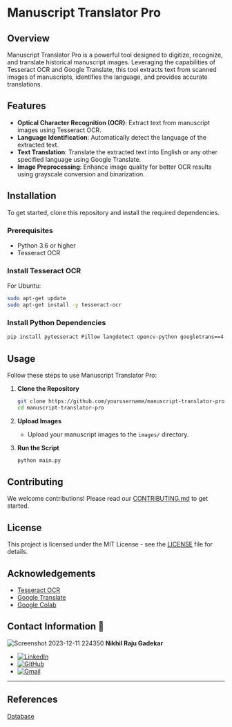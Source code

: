 # Manuscript Translator Pro

## Overview
Manuscript Translator Pro is a powerful tool designed to digitize, recognize, and translate historical manuscript images. Leveraging the capabilities of Tesseract OCR and Google Translate, this tool extracts text from scanned images of manuscripts, identifies the language, and provides accurate translations. 

## Features
- **Optical Character Recognition (OCR)**: Extract text from manuscript images using Tesseract OCR.
- **Language Identification**: Automatically detect the language of the extracted text.
- **Text Translation**: Translate the extracted text into English or any other specified language using Google Translate.
- **Image Preprocessing**: Enhance image quality for better OCR results using grayscale conversion and binarization.

## Installation
To get started, clone this repository and install the required dependencies.

### Prerequisites
- Python 3.6 or higher
- Tesseract OCR

### Install Tesseract OCR
For Ubuntu:
```sh
sudo apt-get update
sudo apt-get install -y tesseract-ocr
```

### Install Python Dependencies
```sh
pip install pytesseract Pillow langdetect opencv-python googletrans==4.0.0-rc1
```

## Usage
Follow these steps to use Manuscript Translator Pro:

1. **Clone the Repository**
   ```sh
   git clone https://github.com/yourusername/manuscript-translator-pro.git
   cd manuscript-translator-pro
   ```

2. **Upload Images**
   - Upload your manuscript images to the `images/` directory.

3. **Run the Script**
   ```sh
   python main.py
   ```

## Contributing
We welcome contributions! Please read our [CONTRIBUTING.md](CONTRIBUTING.md) to get started.

## License
This project is licensed under the MIT License - see the [LICENSE](LICENSE) file for details.

## Acknowledgements
- [Tesseract OCR](https://github.com/tesseract-ocr/tesseract)
- [Google Translate](https://cloud.google.com/translate)
- [Google Colab](https://colab.research.google.com/)

## Contact Information 📧
 ![Screenshot 2023-12-11 224350](https://github.com/Nick9695/Personality-Quiz-Assignment/assets/148968130/3c82c2b7-876d-447d-b149-dcd2fddedf23)
**Nikhil Raju Gadekar**


- [![LinkedIn](https://img.shields.io/badge/LinkedIn-0A66C2?style=for-the-badge&logo=linkedin&logoColor=white)](www.linkedin.com/in/nikhil-gadekar-1951a8245)
- [![GitHub](https://img.shields.io/badge/GitHub-100000?style=for-the-badge&logo=github&logoColor=white)](https://github.com/Nick9695)
- [![Gmail](https://img.shields.io/badge/Gmail-D14836?style=for-the-badge&logo=gmail&logoColor=white)](mailto:gernikhilgadekar@gmail.com)

---

## References

[Database](https://github.com/tesseract-ocr/tessdata)




